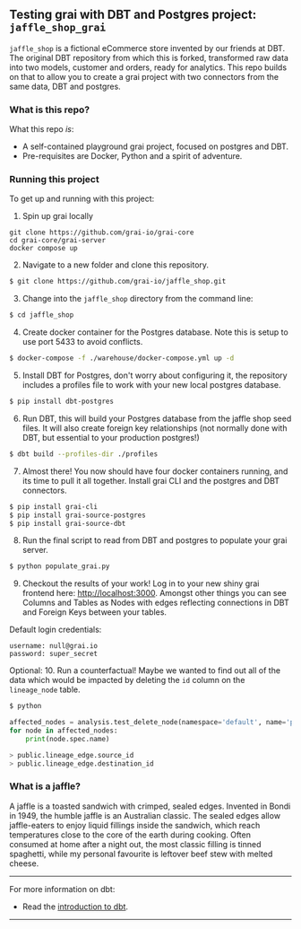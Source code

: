 ## Testing grai with DBT and Postgres project: `jaffle_shop_grai`

`jaffle_shop` is a fictional eCommerce store invented by our friends at DBT. The original DBT repository from which this is forked, transformed raw data into two models, customer and orders, ready for analytics. This repo builds on that to allow you to create a grai project with two connectors from the same data, DBT and postgres. 

### What is this repo?
What this repo _is_:
- A self-contained playground grai project, focused on postgres and DBT.
- Pre-requisites are Docker, Python and a spirit of adventure.

### Running this project
To get up and running with this project:
1. Spin up grai locally
```
git clone https://github.com/grai-io/grai-core
cd grai-core/grai-server
docker compose up
```

2. Navigate to a new folder and clone this repository.
```bash
$ git clone https://github.com/grai-io/jaffle_shop.git
```

3. Change into the `jaffle_shop` directory from the command line:
```bash
$ cd jaffle_shop
```

4. Create docker container for the Postgres database. Note this is setup to use port 5433 to avoid conflicts. 
```bash
$ docker-compose -f ./warehouse/docker-compose.yml up -d
```

5. Install DBT for Postgres, don't worry about configuring it, the repository includes a profiles file to work with your new local postgres database.
```bash
$ pip install dbt-postgres
```

6. Run DBT, this will build your Postgres database from the jaffle shop seed files. It will also create foreign key relationships (not normally done with DBT, but essential to your production postgres!)
```bash
$ dbt build --profiles-dir ./profiles
```

7. Almost there! You now should have four docker containers running, and its time to pull it all together. Install grai CLI and the postgres and DBT connectors.
```bash
$ pip install grai-cli
$ pip install grai-source-postgres
$ pip install grai-source-dbt
```

8. Run the final script to read from DBT and postgres to populate your grai server.
```bash
$ python populate_grai.py
```

9. Checkout the results of your work! Log in to your new shiny grai frontend here: [http://localhost:3000](http://localhost:3000). Amongst other things you can see Columns and Tables as Nodes with edges reflecting connections in DBT and Foreign Keys between your tables.

Default login credentials:

```
username: null@grai.io
password: super_secret
```

Optional:
10. Run a counterfactual! Maybe we wanted to find out all of the data which would be impacted by deleting the `id` column on the `lineage_node` table.

```bash
$ python
```

```python
affected_nodes = analysis.test_delete_node(namespace='default', name='public.lineage_node.id')
for node in affected_nodes:
    print(node.spec.name)

> public.lineage_edge.source_id
> public.lineage_edge.destination_id
```

### What is a jaffle?
A jaffle is a toasted sandwich with crimped, sealed edges. Invented in Bondi in 1949, the humble jaffle is an Australian classic. The sealed edges allow jaffle-eaters to enjoy liquid fillings inside the sandwich, which reach temperatures close to the core of the earth during cooking. Often consumed at home after a night out, the most classic filling is tinned spaghetti, while my personal favourite is leftover beef stew with melted cheese.

---
For more information on dbt:
- Read the [introduction to dbt](https://docs.getdbt.com/docs/introduction).
---
